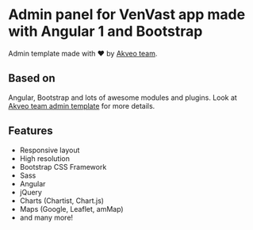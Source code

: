 # Admin panel for VenVast app made with Angular 1 and Bootstrap

Admin template made with :heart:  by [Akveo team](http://akveo.com/).

## Based on
Angular, Bootstrap and lots of awesome modules and plugins.
Look at [Akveo team admin template](https://akveo.github.io/blur-admin/) for more details.


## Features
* Responsive layout
* High resolution
* Bootstrap CSS Framework
* Sass
* Angular
* jQuery
* Charts (Chartist, Chart.js)
* Maps (Google, Leaflet, amMap)
* and many more!
